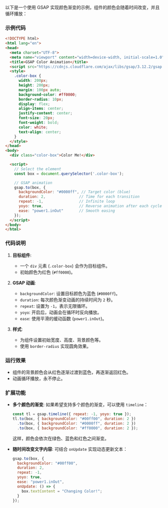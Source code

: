 以下是一个使用 GSAP 实现颜色渐变的示例，组件的颜色会随着时间改变，并且循环播放：

### 示例代码
```html
<!DOCTYPE html>
<html lang="en">
<head>
  <meta charset="UTF-8">
  <meta name="viewport" content="width=device-width, initial-scale=1.0">
  <title>GSAP Color Animation</title>
  <script src="https://cdnjs.cloudflare.com/ajax/libs/gsap/3.12.2/gsap.min.js"></script>
  <style>
    .color-box {
      width: 200px;
      height: 200px;
      margin: 100px auto;
      background-color: #ff0000;
      border-radius: 10px;
      display: flex;
      align-items: center;
      justify-content: center;
      font-size: 20px;
      font-weight: bold;
      color: white;
      text-align: center;
    }
  </style>
</head>
<body>
  <div class="color-box">Color Me!</div>

  <script>
    // Select the element
    const box = document.querySelector('.color-box');

    // GSAP animation
    gsap.to(box, {
      backgroundColor: "#0000ff", // Target color (blue)
      duration: 2,               // Time for each transition
      repeat: -1,                // Infinite loop
      yoyo: true,                // Reverse animation after each cycle
      ease: "power1.inOut"       // Smooth easing
    });
  </script>
</body>
</html>
```

### 代码说明
1. **目标组件**:
   - 一个 `div` 元素 (`.color-box`) 会作为目标组件。
   - 初始颜色为红色 (`#ff0000`)。

2. **GSAP 动画**:
   - `backgroundColor`: 设置目标颜色为蓝色 (`#0000ff`)。
   - `duration`: 每次颜色渐变动画的持续时间为 `2` 秒。
   - `repeat`: 设置为 `-1`，表示无限循环。
   - `yoyo`: 开启后，动画会在循环时反向播放。
   - `ease`: 使用平滑的缓动函数 (`power1.inOut`)。

3. **样式**:
   - 为组件设置初始宽度、高度、背景颜色等。
   - 使用 `border-radius` 实现圆角效果。

### 运行效果
- 组件的背景颜色会从红色逐渐过渡到蓝色，再逐渐返回红色。
- 动画循环播放，永不停止。

### 扩展功能
- **多个颜色的渐变**:
   如果希望支持多个颜色的渐变，可以使用 `timeline`：
   ```javascript
   const tl = gsap.timeline({ repeat: -1, yoyo: true });
   tl.to(box, { backgroundColor: "#00ff00", duration: 2 })
     .to(box, { backgroundColor: "#0000ff", duration: 2 })
     .to(box, { backgroundColor: "#ff0000", duration: 2 });
   ```
   这样，颜色会依次在绿色、蓝色和红色之间渐变。

- **随时间改变文字内容**:
   可结合 `onUpdate` 实现动态更新文本：
   ```javascript
   gsap.to(box, {
     backgroundColor: "#00ff00",
     duration: 2,
     repeat: -1,
     yoyo: true,
     ease: "power1.inOut",
     onUpdate: () => {
       box.textContent = "Changing Color!";
     }
   });
   ```